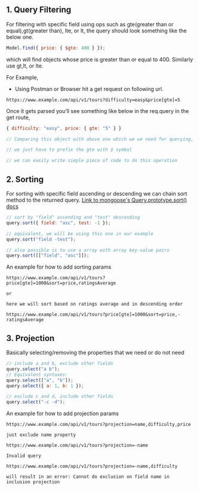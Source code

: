 ## 1. Query Filtering

For filtering with specific field using ops such as gte(greater than or equal),gt(greater than), lte, or lt,
the query should look something like the below one.

```js
Model.find({ price: { $gte: 400 } });
```

which will find objects whose price is greater than or equal to 400. Similarly use gt,lt, or lte.

For Example,

- Using Postman or Browser hit a get request on following url.

```
https://www.example.com/api/v1/tours?difficulty=easy&price[gte]=5
```

Once it gets parsed you'll see something like below in the req.query in the get route,

```js
{ difficulty: "easy", price: { gte: "5" } }

// Comparing this object with above one which we we need for querying,

// we just have to prefix the gte with $ symbol

// we can easily write simple piece of code to do this operation
```

## 2. Sorting

For sorting with specific field ascending or descending we can chain sort method to the returned query.
[Link to mongoose's Query.prototype.sort() docs](<https://mongoosejs.com/docs/api/query.html#Query.prototype.sort()>)

```js
// sort by "field" ascending and "test" descending
query.sort({ field: "asc", test: -1 });

// equivalent, we will be using this one in our example
query.sort("field -test");

// also possible is to use a array with array key-value pairs
query.sort([["field", "asc"]]);
```

An example for how to add sorting params

```
https://www.example.com/api/v1/tours?price[gte]=1000&sort=price,ratingsAverage

or

here we will sort based on ratings average and in descending order

https://www.example.com/api/v1/tours?price[gte]=1000&sort=price,-ratingsAverage
```

## 3. Projection

Basically selecting/removing the properties that we need or do not need

```js
// include a and b, exclude other fields
query.select("a b");
// Equivalent syntaxes:
query.select(["a", "b"]);
query.select({ a: 1, b: 1 });

// exclude c and d, include other fields
query.select("-c -d");
```

An example for how to add projection params

```
https://www.example.com/api/v1/tours?projection=name,difficulty,price

just exclude name property

https://www.example.com/api/v1/tours?projection=-name

Invalid query

https://www.example.com/api/v1/tours?projection=-name,difficulty

will result in an error: Cannot do exclusion on field name in inclusion projection

```
